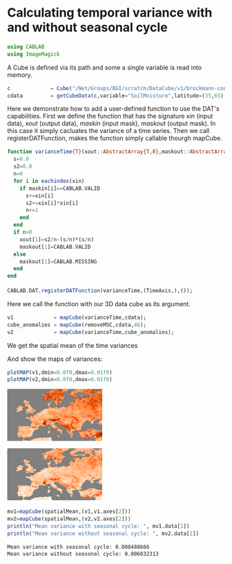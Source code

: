 
# Calculating temporal variance with and without seasonal cycle


```julia
using CABLAB
using ImageMagick
```

A Cube is defined via its path and some a single variable is read into memory.


```julia
c             = Cube("/Net/Groups/BGI/scratch/DataCube/v1/brockmann-consult.de/datacube/")
cdata         = getCubeData(c,variable="SoilMoisture",latitude=(35,65), longitude=(-15,40));
```

Here we demonstrate how to add a user-defined function to use the DAT's capabilities. First we define the function that has the signature *xin* (input data), *xout* (output data), *maskin* (input mask), *maskout* (output mask). In this case it simply cacluates the variance of a time series. Then we call registerDATFunction, makes the function simply callable thourgh mapCube. 


```julia
function varianceTime{T}(xout::AbstractArray{T,0},maskout::AbstractArray{UInt8,0},xin::AbstractVector{T},maskin::AbstractVector)
  s=0.0
  s2=0.0
  n=0
  for i in eachindex(xin)
    if maskin[i]==CABLAB.VALID
      s+=xin[i]
      s2+=xin[i]*xin[i]
      n+=1
    end
  end
  if n>0
    xout[1]=s2/n-(s/n)*(s/n)
    maskout[1]=CABLAB.VALID
  else
    maskout[1]=CABLAB.MISSING
  end
end

CABLAB.DAT.registerDATFunction(varianceTime,(TimeAxis,),());
```

Here we call the function with our 3D data cube as its argument.


```julia
v1             = mapCube(varianceTime,cdata);
cube_anomalies = mapCube(removeMSC,cdata,46);
v2             = mapCube(varianceTime,cube_anomalies);
```

We get the spatial mean of the time variances

And show the maps of variances:


```julia
plotMAP(v1,dmin=0.0f0,dmax=0.01f0)
plotMAP(v2,dmin=0.0f0,dmax=0.01f0)
```


![png](output_10_0.png)



![png](output_variance.png)



```julia
mv1=mapCube(spatialMean,(v1,v1.axes[2]))
mv2=mapCube(spatialMean,(v2,v2.axes[2]))
println("Mean variance with seasonal cycle: ", mv1.data[1])
println("Mean variance without seasonal cycle: ", mv2.data[1])
```

    Mean variance with seasonal cycle: 0.008488666
    Mean variance without seasonal cycle: 0.006032313



```julia

```
